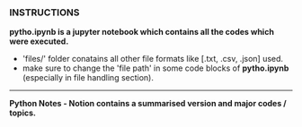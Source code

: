 ### INSTRUCTIONS
**pytho.ipynb is a jupyter notebook which contains all the codes which were executed.**
- 'files/' folder conatains all other file formats like [.txt, .csv, .json] used.
- make sure to change the 'file path' in some code blocks of **pytho.ipynb** (especially in file handling section).
-----------------------
**Python Notes - Notion contains a summarised version and major codes / topics.**
